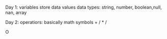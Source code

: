 Day 1: variables store data values
       data types: string, number, boolean,null, nan, array

Day 2: operatiors: basically math symbols + / * / 

O